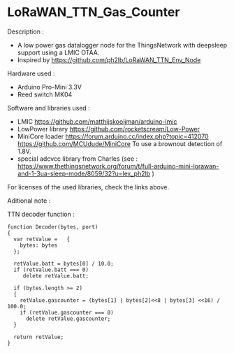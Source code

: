 # LoRaWAN_TTN_Gas_Counter

Description : 
 - A low power gas datalogger node for the ThingsNetwork with deepsleep support using a LMIC OTAA. 
 - Inspired by https://github.com/ph2lb/LoRaWAN_TTN_Env_Node 
 
 
Hardware used : 
 - Arduino Pro-Mini 3.3V 
 - Reed switch MK04

 
Software and libraries used : 
 - LMIC https://github.com/matthijskooijman/arduino-lmic 
 - LowPower library https://github.com/rocketscream/Low-Power
 - MiniCore loader  https://forum.arduino.cc/index.php?topic=412070 https://github.com/MCUdude/MiniCore 
   To use a brownout detection of 1.8V.
 - special adcvcc library from Charles (see : https://www.thethingsnetwork.org/forum/t/full-arduino-mini-lorawan-and-1-3ua-sleep-mode/8059/32?u=lex_ph2lb )
 
For licenses of the used libraries, check the links above.
 
 
Aditional note : 

TTN decoder function :

    function Decoder(bytes, port) 
    {
      var retValue =   { 
        bytes: bytes
      };
      
      retValue.batt = bytes[0] / 10.0;
      if (retValue.batt === 0)
         delete retValue.batt; 
     
      if (bytes.length >= 2)
      {
        retValue.gascounter = (bytes[1] | bytes[2]<<8 | bytes[3] <<16) / 100.0;
        if (retValue.gascounter === 0)
          delete retValue.gascounter; 
      } 
       
      return retValue; 
    }